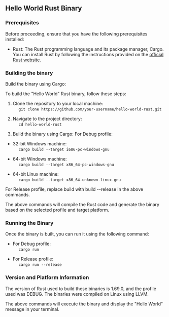 ## Hello World Rust Binary


### Prerequisites

Before proceeding, ensure that you have the following prerequisites installed:
- Rust: The Rust programming language and its package manager, Cargo. You can install Rust by following the instructions provided on the [official Rust website].

### Building the binary
Build the binary using Cargo:

To build the "Hello World" Rust binary, follow these steps:

1) Clone the repository to your local machine:<br>&emsp;
```git clone https://github.com/your-username/hello-world-rust.git```

2) Navigate to the project directory:<br>&emsp;
```cd hello-world-rust```
3) Build the binary using Cargo:
For Debug profile:

- 32-bit Windows machine:<br>&emsp;
```cargo build --target i686-pc-windows-gnu```

- 64-bit Windows machine:<br>&emsp;
```cargo build --target x86_64-pc-windows-gnu```

- 64-bit Linux machine:<br>&emsp;
```cargo build --target x86_64-unknown-linux-gnu```

For Release profile, replace build with build --release in the above commands.

The above commands will compile the Rust code and generate the binary based on the selected profile and target platform.


### Running the Binary

Once the binary is built, you can run it using the following command:

- For Debug profile:<br>&emsp;
```cargo run```

- For Release profile:<br>&emsp;
```cargo run --release```

### Version and Platform Information

The version of Rust used to build these binaries is 1.69.0, and the profile used was DEBUG. The binaries were compiled on Linux using LLVM.

The above commands will execute the binary and display the "Hello World" message in your terminal.

[official Rust website]: <https://www.rust-lang.org/tools/install>
